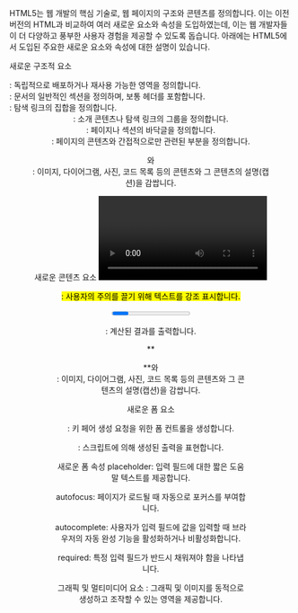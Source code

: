
HTML5는 웹 개발의 핵심 기술로, 웹 페이지의 구조와 콘텐츠를 정의합니다. 이는 이전 버전의 HTML과 비교하여 여러 새로운 요소와 속성을 도입하였는데, 이는 웹 개발자들이 더 다양하고 풍부한 사용자 경험을 제공할 수 있도록 돕습니다. 아래에는 HTML5에서 도입된 주요한 새로운 요소와 속성에 대한 설명이 있습니다.

새로운 구조적 요소
<article>: 독립적으로 배포하거나 재사용 가능한 영역을 정의합니다.

<section>: 문서의 일반적인 섹션을 정의하며, 보통 헤더를 포함합니다.

<nav>: 탐색 링크의 집합을 정의합니다.

<header>: 소개 콘텐츠나 탐색 링크의 그룹을 정의합니다.

<footer>: 페이지나 섹션의 바닥글을 정의합니다.

<aside>: 페이지의 콘텐츠와 간접적으로만 관련된 부분을 정의합니다.

<figure>와 <figcaption>: 이미지, 다이어그램, 사진, 코드 목록 등의 콘텐츠와 그 콘텐츠의 설명(캡션)을 감쌉니다.

새로운 콘텐츠 요소
<video>와 <audio>: 멀티미디어 콘텐츠, 즉 비디오와 오디오를 삽입하고 조작합니다.

<mark>: 사용자의 주의를 끌기 위해 텍스트를 강조 표시합니다.

<progress>: 작업의 완료 진행 상태를 표시합니다.

<output>: 계산된 결과를 출력합니다.

**<figure>**와 <figcaption>: 이미지, 다이어그램, 사진, 코드 목록 등의 콘텐츠와 그 콘텐츠의 설명(캡션)을 감쌉니다.

새로운 폼 요소
<datalist>: 미리 정의된 옵션을 제공하여 <input> 요소의 사용자 입력을 제안합니다.

<keygen>: 키 페어 생성 요청을 위한 폼 컨트롤을 생성합니다.

<output>: 스크립트에 의해 생성된 출력을 표현합니다.

새로운 폼 속성
placeholder: 입력 필드에 대한 짧은 도움말 텍스트를 제공합니다.

autofocus: 페이지가 로드될 때 자동으로 포커스를 부여합니다.

autocomplete: 사용자가 입력 필드에 값을 입력할 때 브라우저의 자동 완성 기능을 활성화하거나 비활성화합니다.

required: 특정 입력 필드가 반드시 채워져야 함을 나타냅니다.

그래픽 및 멀티미디어 요소
<canvas>: 그래픽 및 이미지를 동적으로 생성하고 조작할 수 있는 영역을 제공합니다.
<svg>: 벡터 기반 그래픽을 표현할 수 있는 XML 기반의 마크업 언어를 사용합니다.
<video>와 <audio>: 멀티미디어 콘텐츠를 삽입하고 제어할 수 있습니다.
HTML5는 웹 애플리케이션의 개발을 크게 강화시키는 이 외에도 많은 기능을 제공하며, 사용자 인터페이스 개선, 웹 폼 관리, 드래그 앤 드롭 API, 웹 스토리지 등 많은 기능을 향상시킵니다. 이러한 새로운 요소와 속성은 웹 개발자가 웹사이트와 웹 애플리케이션을 더 효율적이고 접근성 있게 만들 수 있도록 돕습니다.
